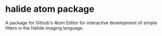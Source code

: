 # halide atom package

A package for Github's Atom Editor for interactive development of simple filters in the Halide imaging language.
